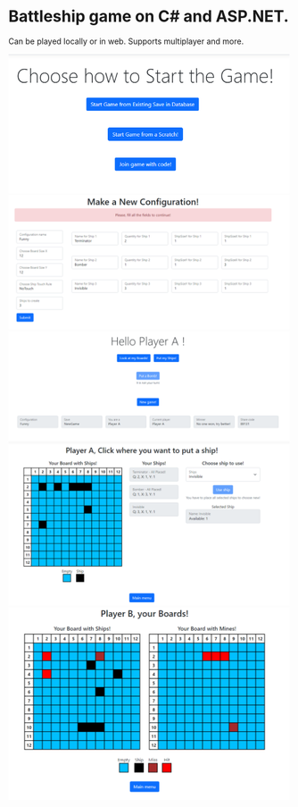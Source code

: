 # Battleship game on C# and ASP.NET. 

Can be played locally or in web. Supports multiplayer and more.

<img src="BattleShip\BattleShipConsoleApp\ImagesForReadMe\Battleships_Start.png" />

<img src="BattleShip\BattleShipConsoleApp\ImagesForReadMe\Battleships_NewConfig.png"/>

<img src="BattleShip\BattleShipConsoleApp\ImagesForReadMe\Battleships_MainMenu.png"/>

<img src="BattleShip\BattleShipConsoleApp\ImagesForReadMe\Battleships_Ships.png"/>

<img src="BattleShip\BattleShipConsoleApp\ImagesForReadMe\Battleships_Mines.png"/>
